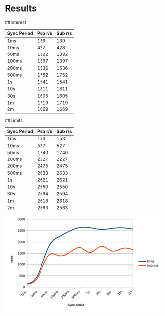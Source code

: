# Results

##Interest

| Sync Period | Pub r/s | Sub r/s |
|---|---|---|
| 1ms | 139 | 139 |
| 10ms | 427 | 428 |
| 50ms | 1392 | 1392 |
| 100ms | 1397 | 1397 |
| 200ms | 1536 | 1536 |
| 500ms | 1752 | 1752 |
| 1s | 1541 | 1541 |
| 10s | 1811 | 1811 |
| 30s | 1605 | 1605 |
| 1m | 1719 | 1719 |
| 2m | 1669 | 1669 |

##Limits

| Sync Period | Pub r/s | Sub r/s |
|---|---|---|
| 1ms | 153 | 153 |
| 10ms | 527 | 527 |
| 50ms | 1740 | 1740 |
| 100ms | 2227 | 2227 |
| 200ms | 2475 | 2475 |
| 500ms | 2633 | 2633 |
| 1s | 2621 | 2621 |
| 10s | 2550 | 2550 |
| 30s | 2594 | 2594 |
| 1m | 2618 | 2618 |
| 2m | 2563 | 2563 |

![Performance dependence on Sync Period](sync-period-batch-1-limits-vs-interests.svg)